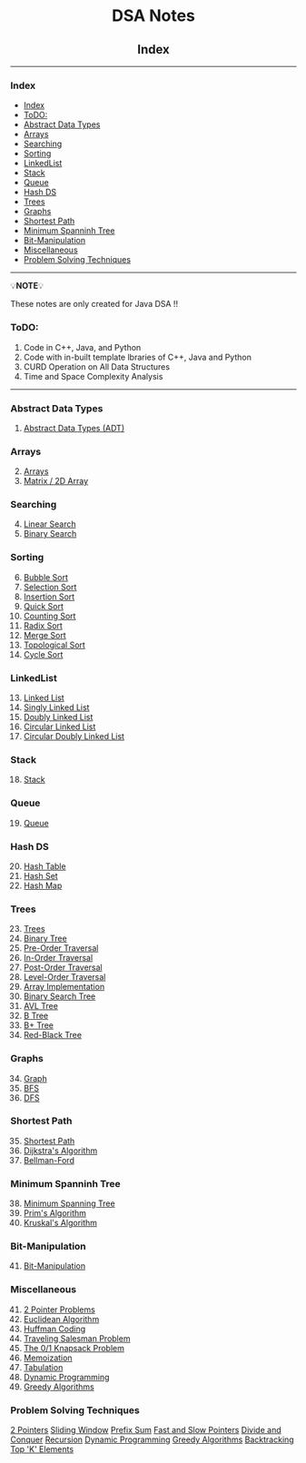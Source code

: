 <h1 style="text-align:center">DSA Notes</h1>

<h2 style="text-align:center">Index</h2>

<hr/>

### Index

- [Index](#index)
- [ToDO:](#todo)
- [Abstract Data Types](#abstract-data-types)
- [Arrays](#arrays)
- [Searching](#searching)
- [Sorting](#sorting)
- [LinkedList](#linkedlist)
- [Stack](#stack)
- [Queue](#queue)
- [Hash DS](#hash-ds)
- [Trees](#trees)
- [Graphs](#graphs)
- [Shortest Path](#shortest-path)
- [Minimum Spanninh Tree](#minimum-spanninh-tree)
- [Bit-Manipulation](#bit-manipulation)
- [Miscellaneous](#miscellaneous)
- [Problem Solving Techniques](#problem-solving-techniques)


<hr/>

💡**NOTE**💡 

These notes are only created for Java DSA !!

### ToDO:
1. Code in C++, Java, and Python
2. Code with in-built template lbraries of C++, Java and Python
3. CURD Operation on All Data Structures
4. Time and Space Complexity Analysis

<hr/>

### Abstract Data Types
1. [Abstract Data Types (ADT)]()

### Arrays

2. [Arrays]()
3. [Matrix / 2D Array]()

### Searching

4. [Linear Search](./notes/3.%20LinearSearch.md)
5. [Binary Search](./notes/4.%20BinarySearch.md)

### Sorting

6. [Bubble Sort](./notes/5.%20Bubble%20Sort.md)
7. [Selection Sort](./notes/6.%20SeletionSort.md)
8. [Insertion Sort](./notes/7.%20InsertionSort.md)
9. [Quick Sort](./notes/8.%20QuickSort.md)
10. [Counting Sort](./notes/9.%20CountingSort.md)
11. [Radix Sort](./notes/10.%20RadixSort.md)
12. [Merge Sort](./notes/11.%20MergeSort.md)
13. [Topological Sort]()
14. [Cycle Sort]()

### LinkedList

13. [Linked List](./notes/12.%20LinkedList.md)
14. [Singly Linked List](./notes/13.%20SinglyLinkedList.md)
15. [Doubly Linked List](./notes/15.%20DoublyLinkedList.md)
16. [Circular Linked List](./notes/16.%20CircularLinkedList.md)
17. [Circular Doubly Linked List](./notes/17.%20CircularDoublyLinkedList.md)

### Stack

18. [Stack](./notes/18.%20Stack.md)

### Queue

19. [Queue](./notes/19.%20Queue.md)

### Hash DS

20. [Hash Table]() 
21. [Hash Set]() 
22. [Hash Map]()

### Trees

23. [Trees]()
24. [Binary Tree]() 
25. [Pre-Order Traversal]() 
26. [In-Order Traversal]() 
27. [Post-Order Traversal]() 
28. [Level-Order Traversal]() 
29. [Array Implementation]() 
30. [Binary Search Tree]() 
31. [AVL Tree]() 
32. [B Tree]() 
33. [B+ Tree]() 
34. [Red-Black Tree]() 

### Graphs

34. [Graph]()
35. [BFS]()
36. [DFS]()

### Shortest Path

35. [Shortest Path]()
36. [Dijkstra's Algorithm]()
37. [Bellman-Ford]()

### Minimum Spanninh Tree

38. [Minimum Spanning Tree]()
39. [Prim's Algorithm]()
40. [Kruskal's Algorithm]()

### Bit-Manipulation

41. [Bit-Manipulation]()

### Miscellaneous

41. [2 Pointer Problems]()
42. [Euclidean Algorithm]()
43. [Huffman Coding]()
44. [Traveling Salesman Problem]()
45. [The 0/1 Knapsack Problem]()
46. [Memoization]()
47. [Tabulation]()
48. [Dynamic Programming]()
49. [Greedy Algorithms]()

### Problem Solving Techniques

[2 Pointers]()
[Sliding Window]()
[Prefix Sum]()
[Fast and Slow Pointers]()
[Divide and Conquer]()
[Recursion]()
[Dynamic Programming]()
[Greedy Algorithms]()
[Backtracking]()
[Top 'K' Elements]()
